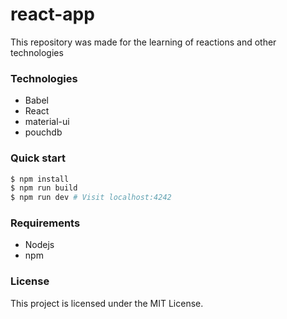 # react-app
This repository was made for the learning of reactions and other technologies

### Technologies
- Babel
- React
- material-ui
- pouchdb


### Quick start

```bash
$ npm install
$ npm run build
$ npm run dev # Visit localhost:4242
```

### Requirements
- Nodejs
- npm


### License
This project is licensed under the MIT License.